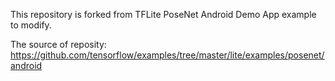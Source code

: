 This repository is forked from TFLite PoseNet Android Demo App example to modify.

The source of reposity: https://github.com/tensorflow/examples/tree/master/lite/examples/posenet/android


